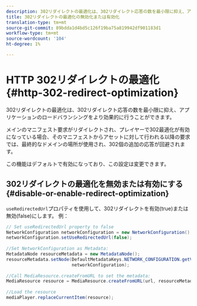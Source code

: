 ```yaml
---
description: 302リダイレクトの最適化は、302リダイレクト応答の数を最小限に抑え、アプリケーションのロードバランシングをより効果的に行うことができます。
title: 302リダイレクトの最適化の無効化または有効化
translation-type: tm+mt
source-git-commit: 89bdda1d4bd5c126f19ba75a819942df901183d1
workflow-type: tm+mt
source-wordcount: '104'
ht-degree: 1%

---
```



# HTTP 302リダイレクトの最適化{#http-302-redirect-optimization}

302リダイレクトの最適化は、302リダイレクト応答の数を最小限に抑え、アプリケーションのロードバランシングをより効果的に行うことができます。

メインのマニフェスト要求がリダイレクトされ、プレイヤーで302最適化が有効になっている場合、そのマニフェストからアセットに対して行われる以降の要求では、最終的なドメインの場所が使用され、302個の追加の応答が回避されます。

この機能はデフォルトで有効になっており、この設定は変更できます。

## 302リダイレクトの最適化を無効または有効にする{#disable-or-enable-redirect-optimization}

`useRedirectedUrl`プロパティを使用して、302リダイレクトを有効(true)または無効(false)にします。
例：

```java
// Set useRedirectedUrl property to false 
NetworkConfiguration networkConfiguration = new NetworkConfiguration(); 
networkConfiguration.setUseRedirectedUrl(false); 
 
//Set NetworkConfiguration as Metadata: 
MetadataNode resourceMetadata = new MetadataNode();  
resourceMetadata.setNode(DefaultMetadataKeys.NETWORK_CONFIGURATION.getValue(),  
                         networkConfiguration); 
 
//Call MediaResource.createFromURL to set the metadata: 
MediaResource resource = MediaResource.createFromURL(url, resourceMetadata); 
  
//Load the resource 
mediaPlayer.replaceCurrentItem(resource);
```

